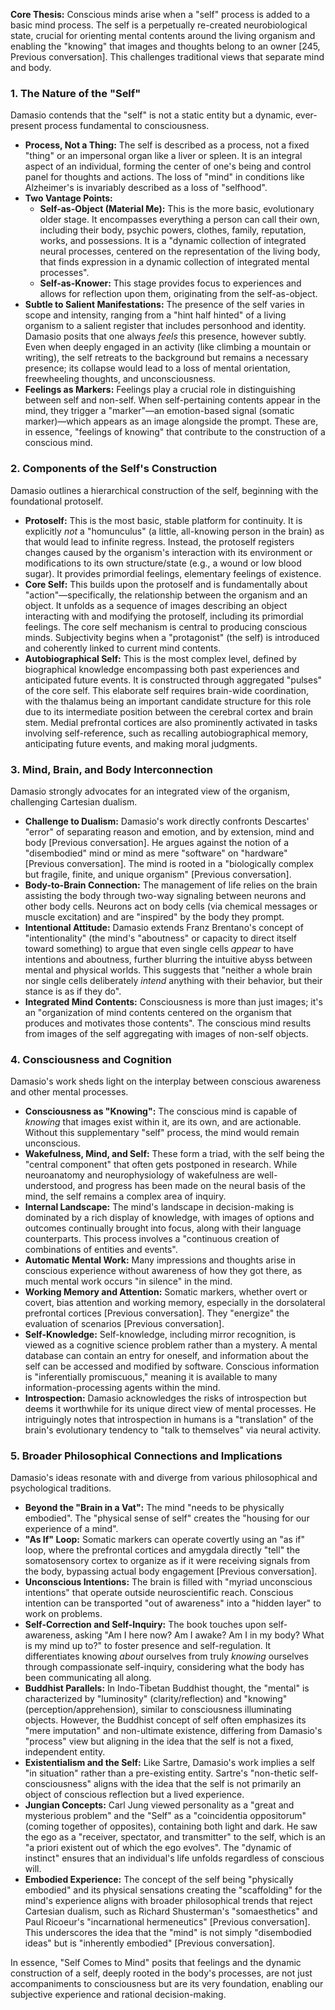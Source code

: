 **Core Thesis:** Conscious minds arise when a "self" process is added to a basic mind process. The self is a perpetually re-created neurobiological state, crucial for orienting mental contents around the living organism and enabling the "knowing" that images and thoughts belong to an owner [245, Previous conversation]. This challenges traditional views that separate mind and body.

### 1. The Nature of the "Self"

Damasio contends that the "self" is not a static entity but a dynamic, ever-present process fundamental to consciousness.

- **Process, Not a Thing:** The self is described as a process, not a fixed "thing" or an impersonal organ like a liver or spleen. It is an integral aspect of an individual, forming the center of one's being and control panel for thoughts and actions. The loss of "mind" in conditions like Alzheimer's is invariably described as a loss of "selfhood".
- **Two Vantage Points:**
    - **Self-as-Object (Material Me):** This is the more basic, evolutionary older stage. It encompasses everything a person can call their own, including their body, psychic powers, clothes, family, reputation, works, and possessions. It is a "dynamic collection of integrated neural processes, centered on the representation of the living body, that finds expression in a dynamic collection of integrated mental processes".
    - **Self-as-Knower:** This stage provides focus to experiences and allows for reflection upon them, originating from the self-as-object.
- **Subtle to Salient Manifestations:** The presence of the self varies in scope and intensity, ranging from a "hint half hinted" of a living organism to a salient register that includes personhood and identity. Damasio posits that one always _feels_ this presence, however subtly. Even when deeply engaged in an activity (like climbing a mountain or writing), the self retreats to the background but remains a necessary presence; its collapse would lead to a loss of mental orientation, freewheeling thoughts, and unconsciousness.
- **Feelings as Markers:** Feelings play a crucial role in distinguishing between self and non-self. When self-pertaining contents appear in the mind, they trigger a "marker"—an emotion-based signal (somatic marker)—which appears as an image alongside the prompt. These are, in essence, "feelings of knowing" that contribute to the construction of a conscious mind.

### 2. Components of the Self's Construction

Damasio outlines a hierarchical construction of the self, beginning with the foundational protoself.

- **Protoself:** This is the most basic, stable platform for continuity. It is explicitly _not_ a "homunculus" (a little, all-knowing person in the brain) as that would lead to infinite regress. Instead, the protoself registers changes caused by the organism's interaction with its environment or modifications to its own structure/state (e.g., a wound or low blood sugar). It provides primordial feelings, elementary feelings of existence.
- **Core Self:** This builds upon the protoself and is fundamentally about "action"—specifically, the relationship between the organism and an object. It unfolds as a sequence of images describing an object interacting with and modifying the protoself, including its primordial feelings. The core self mechanism is central to producing conscious minds. Subjectivity begins when a "protagonist" (the self) is introduced and coherently linked to current mind contents.
- **Autobiographical Self:** This is the most complex level, defined by biographical knowledge encompassing both past experiences and anticipated future events. It is constructed through aggregated "pulses" of the core self. This elaborate self requires brain-wide coordination, with the thalamus being an important candidate structure for this role due to its intermediate position between the cerebral cortex and brain stem. Medial prefrontal cortices are also prominently activated in tasks involving self-reference, such as recalling autobiographical memory, anticipating future events, and making moral judgments.

### 3. Mind, Brain, and Body Interconnection

Damasio strongly advocates for an integrated view of the organism, challenging Cartesian dualism.

- **Challenge to Dualism:** Damasio's work directly confronts Descartes' "error" of separating reason and emotion, and by extension, mind and body [Previous conversation]. He argues against the notion of a "disembodied" mind or mind as mere "software" on "hardware" [Previous conversation]. The mind is rooted in a "biologically complex but fragile, finite, and unique organism" [Previous conversation].
- **Body-to-Brain Connection:** The management of life relies on the brain assisting the body through two-way signaling between neurons and other body cells. Neurons act on body cells (via chemical messages or muscle excitation) and are "inspired" by the body they prompt.
- **Intentional Attitude:** Damasio extends Franz Brentano's concept of "intentionality" (the mind's "aboutness" or capacity to direct itself toward something) to argue that even single cells _appear_ to have intentions and aboutness, further blurring the intuitive abyss between mental and physical worlds. This suggests that "neither a whole brain nor single cells deliberately _intend_ anything with their behavior, but their stance is as if they do".
- **Integrated Mind Contents:** Consciousness is more than just images; it's an "organization of mind contents centered on the organism that produces and motivates those contents". The conscious mind results from images of the self aggregating with images of non-self objects.

### 4. Consciousness and Cognition

Damasio's work sheds light on the interplay between conscious awareness and other mental processes.

- **Consciousness as "Knowing":** The conscious mind is capable of _knowing_ that images exist within it, are its own, and are actionable. Without this supplementary "self" process, the mind would remain unconscious.
- **Wakefulness, Mind, and Self:** These form a triad, with the self being the "central component" that often gets postponed in research. While neuroanatomy and neurophysiology of wakefulness are well-understood, and progress has been made on the neural basis of the mind, the self remains a complex area of inquiry.
- **Internal Landscape:** The mind's landscape in decision-making is dominated by a rich display of knowledge, with images of options and outcomes continually brought into focus, along with their language counterparts. This process involves a "continuous creation of combinations of entities and events".
- **Automatic Mental Work:** Many impressions and thoughts arise in conscious experience without awareness of how they got there, as much mental work occurs "in silence" in the mind.
- **Working Memory and Attention:** Somatic markers, whether overt or covert, bias attention and working memory, especially in the dorsolateral prefrontal cortices [Previous conversation]. They "energize" the evaluation of scenarios [Previous conversation].
- **Self-Knowledge:** Self-knowledge, including mirror recognition, is viewed as a cognitive science problem rather than a mystery. A mental database can contain an entry for oneself, and information about the self can be accessed and modified by software. Conscious information is "inferentially promiscuous," meaning it is available to many information-processing agents within the mind.
- **Introspection:** Damasio acknowledges the risks of introspection but deems it worthwhile for its unique direct view of mental processes. He intriguingly notes that introspection in humans is a "translation" of the brain's evolutionary tendency to "talk to themselves" via neural activity.

### 5. Broader Philosophical Connections and Implications

Damasio's ideas resonate with and diverge from various philosophical and psychological traditions.

- **Beyond the "Brain in a Vat":** The mind "needs to be physically embodied". The "physical sense of self" creates the "housing for our experience of a mind".
- **"As If" Loop:** Somatic markers can operate covertly using an "as if" loop, where the prefrontal cortices and amygdala directly "tell" the somatosensory cortex to organize as if it were receiving signals from the body, bypassing actual body engagement [Previous conversation].
- **Unconscious Intentions:** The brain is filled with "myriad unconscious intentions" that operate outside neuroscientific reach. Conscious intention can be transported "out of awareness" into a "hidden layer" to work on problems.
- **Self-Correction and Self-Inquiry:** The book touches upon self-awareness, asking "Am I here now? Am I awake? Am I in my body? What is my mind up to?" to foster presence and self-regulation. It differentiates knowing _about_ ourselves from truly _knowing_ ourselves through compassionate self-inquiry, considering what the body has been communicating all along.
- **Buddhist Parallels:** In Indo-Tibetan Buddhist thought, the "mental" is characterized by "luminosity" (clarity/reflection) and "knowing" (perception/apprehension), similar to consciousness illuminating objects. However, the Buddhist concept of self often emphasizes its "mere imputation" and non-ultimate existence, differing from Damasio's "process" view but aligning in the idea that the self is not a fixed, independent entity.
- **Existentialism and the Self:** Like Sartre, Damasio's work implies a self "in situation" rather than a pre-existing entity. Sartre's "non-thetic self-consciousness" aligns with the idea that the self is not primarily an object of conscious reflection but a lived experience.
- **Jungian Concepts:** Carl Jung viewed personality as a "great and mysterious problem" and the "Self" as a "coincidentia oppositorum" (coming together of opposites), containing both light and dark. He saw the ego as a "receiver, spectator, and transmitter" to the self, which is an "a priori existent out of which the ego evolves". The "dynamic of instinct" ensures that an individual's life unfolds regardless of conscious will.
- **Embodied Experience:** The concept of the self being "physically embodied" and its physical sensations creating the "scaffolding" for the mind's experience aligns with broader philosophical trends that reject Cartesian dualism, such as Richard Shusterman's "somaesthetics" and Paul Ricoeur's "incarnational hermeneutics" [Previous conversation]. This underscores the idea that the "mind" is not simply "disembodied ideas" but is "inherently embodied" [Previous conversation].

In essence, "Self Comes to Mind" posits that feelings and the dynamic construction of a self, deeply rooted in the body's processes, are not just accompaniments to consciousness but are its very foundation, enabling our subjective experience and rational decision-making.